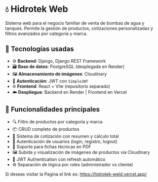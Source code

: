 # 💧 Hidrotek Web

Sistema web para el negocio familiar de venta de bombas de agua y tanques. Permite la gestión de productos, cotizaciones personalizadas y filtros avanzados por categoría y marca.

## 🧰 Tecnologías usadas

- ⚙️ **Backend**: Django, Django REST Framework
- 🗃️ **Base de datos**: PostgreSQL (desplegada en Render)
- 🖼️ **Almacenamiento de imágenes**: Cloudinary
- 🔐 **Autenticación**: JWT con `SimpleJWT`
- 🌐 **Frontend**: React + Vite (repositorio separado)
- ☁️ **Despliegue**: Backend en Render | Frontend en Vercel

## 🚀 Funcionalidades principales

- 🔍 Filtro de productos por categoría y marca
- 📦 CRUD completo de productos
- 🧾 Sistema de cotización con resumen y cálculo total
- 👥 Autenticación de usuarios (login, registro, logout)
- 📄 Soporte para fichas técnicas en PDF
- 🖼️ Subida y visualización de imágenes de productos vía Cloudinary
- 🔐 JWT Authentication con refresh automático
- ⚙️ Separación de lógica por roles (administrador vs cliente)

Si deseas visitar la Pagina el link es: 
https://hidrotek-weld.vercel.app/


